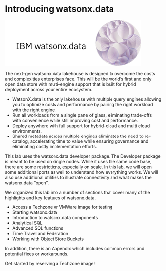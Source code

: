 # Introducing watsonx.data 

![WatsonX](wxd-images/watsonxlogoibm.png)

The next-gen watsonx.data lakehouse is designed to overcome the costs and complexities enterprises face. This will be the world’s first and only open data store with multi-engine support that is built for hybrid deployment  across your entire ecosystem.
 
   * WatsonX.data is the only lakehouse with multiple query engines allowing you to optimize costs and performance by pairing the right workload with the right engine.
   * Run all workloads from a single pane of glass, eliminating trade-offs with convenience while still improving cost and performance.
   * Deploy anywhere with full support for hybrid-cloud and multi cloud environments.
   * Shared metadata across multiple engines eliminates the need to re-catalog, accelerating time to value while ensuring governance and eliminating costly implementation efforts.

This lab uses the watsonx.data developer package. The Developer package is meant to be used on single nodes. While it uses the same code base, there are some restrictions, especially on scale. In this lab, we will open some additional ports as well to understand how everything works. We will also use additional utilities to illustrate connectivity and what makes the watsonx.data “open”. 

We organized this lab into a number of sections that cover many of the highlights and key features of watsonx.data.

   * Access a Techzone or VMWare image for testing
   * Starting watsonx.data
   * Introduction to watsonx.data components
   * Analytical SQL
   * Advanced SQL functions
   * Time Travel and Federation
   * Working with Object Store Buckets

In addition, there is an Appendix which includes common errors and potential fixes or workarounds. 

Get started by reserving a Techzone image!
